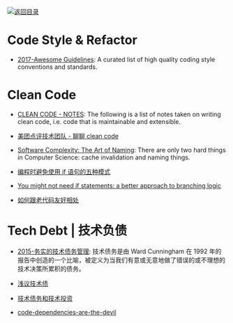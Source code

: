 [![返回目录](https://user-images.githubusercontent.com/5803001/38079637-ff0abcf0-3371-11e8-9b76-ad651620afc7.jpg)](https://github.com/wx-chevalier/Awesome-Lists)

# Code Style & Refactor

- [2017-Awesome Guidelines](https://github.com/Kristories/awesome-guidelines): A curated list of high quality coding style conventions and standards.

# Clean Code

- [CLEAN CODE - NOTES](https://smalldata.tech/blog/2018/09/16/clean-code-notes): The following is a list of notes taken on writing clean code, i.e. code that is maintainable and extensible.

- [美团点评技术团队 - 聊聊 clean code](http://tech.meituan.com/clean-code.html)

- [Software Complexity: The Art of Naming](https://hackernoon.com/software-complexity-naming-6e02e7e6c8cb): There are only two hard things in Computer Science: cache invalidation and naming things.

- [编程时避免使用 if 语句的五种模式](http://www.techug.com/anti-if-the-missing-patterns)

- [You might not need if statements: a better approach to branching logic](https://hackernoon.com/you-might-not-need-if-statements-a-better-approach-to-branching-logic-59b4f877697f#.pnmxdconp)

- [如何跟老代码友好相处](https://zhuanlan.zhihu.com/p/24543157)

# Tech Debt | 技术负债

- [2015-务实的技术债务管理](http://6me.us/vrhF9): 技术债务是由 Ward Cunningham 在 1992 年的报告中创造的一个比喻，被定义为当我们有意或无意地做了错误的或不理想的技术决策所累积的债务。

- [浅议技术债](http://www.zcfy.cc/article/we-need-to-talk-about-technical-debt-9670-24-ways-2097.html)

- [技术债务和技术投资](http://www.tuicool.com/articles/YZNRZ3M)

- [code-dependencies-are-the-devil](https://medium.freecodecamp.com/code-dependencies-are-the-devil-35ed28b556d?source=reading_list---------1-2)
